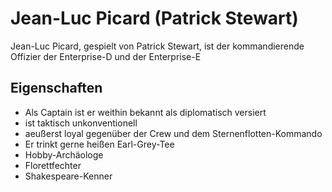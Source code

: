 # Jean-Luc Picard (Patrick Stewart)
Jean-Luc Picard, gespielt von Patrick Stewart, ist der kommandierende Offizier der Enterprise-D und der Enterprise-E

##  Eigenschaften
* Als Captain ist er weithin bekannt als diplomatisch versiert
* ist taktisch unkonventionell
* aeußerst loyal gegenüber der Crew und dem Sternenflotten-Kommando
* Er trinkt gerne heißen Earl-Grey-Tee
* Hobby-Archäologe
* Florettfechter
* Shakespeare-Kenner

